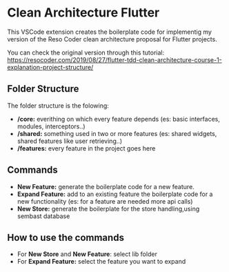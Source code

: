 # Clean Architecture Flutter

This VSCode extension creates the boilerplate code for implementig my version of the Reso Coder clean architecture proposal for Flutter projects.

You can check the original version through this tutorial:
https://resocoder.com/2019/08/27/flutter-tdd-clean-architecture-course-1-explanation-project-structure/

## Folder Structure

The folder structure is the folowing:
* <b>/core:</b> everithing on which every feature depends (es: basic interfaces, modules, interceptors..)
* <b>/shared:</b> something used in two or more features (es: shared widgets, shared features like user retrieving..)
* <b>/features:</b> every feature in the project goes here


## Commands
* <b>New Feature:</b> generate the boilerplate code for a new feature. 
* <b>Expand Feature:</b> add to an existing feature the boilerplate code for a new functionality (es: for a feature are needed more api calls)
* <b>New Store:</b> generate the boilerplate for the store handling,using sembast database

## How to use the commands

* For <b>New Store</b> and <b>New Feature</b>: select lib folder
* For <b>Expand Feature:</b> select the feature you want to expand
